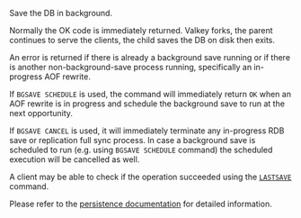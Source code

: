 Save the DB in background.

Normally the OK code is immediately returned.
Valkey forks, the parent continues to serve the clients, the child saves the DB
on disk then exits.

An error is returned if there is already a background save running or if there
is another non-background-save process running, specifically an in-progress AOF
rewrite.

If `BGSAVE SCHEDULE` is used, the command will immediately return `OK` when an
AOF rewrite is in progress and schedule the background save to run at the next
opportunity.

If `BGSAVE CANCEL` is used, it will immediately terminate any in-progress RDB save or replication full sync process.
In case a background save is scheduled to run (e.g. using `BGSAVE SCHEDULE` command) the scheduled execution will be 
cancelled as well.

A client may be able to check if the operation succeeded using the [`LASTSAVE`](lastsave.md)
command.

Please refer to the [persistence documentation][tp] for detailed information.

[tp]: ../topics/persistence.md

